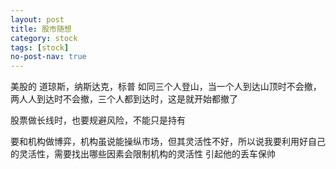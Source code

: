 ```yaml
---
layout: post
title: 股市随想
category: stock
tags: [stock]
no-post-nav: true
---
```


美股的 道琼斯，纳斯达克，标普 如同三个人登山，当一个人到达山顶时不会撤，
两人人到达时不会撤，三个人都到达时，这是就开始都撤了


股票做长线时，也要规避风险，不能只是持有

要和机构做博弈，机构虽说能操纵市场，但其灵活性不好，所以说我要利用好自己的灵活性，需要找出哪些因素会限制机构的灵活性
引起他的丢车保帅